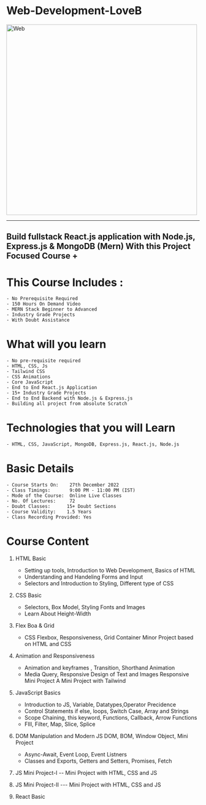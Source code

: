 # Web-Development-LoveB

<img width="497" alt="Web" src="https://user-images.githubusercontent.com/117193057/220166358-24eeb3bf-16c9-4768-8dba-037515ab3592.png">

------------------------------------------------------------------------------------------------------------------
Build fullstack React.js application with Node.js, Express.js & MongoDB (Mern) With this Project Focused Course  +
------------------------------------------------------------------------------------------------------------------
  
# This Course Includes :
    - No Prerequisite Required
    - 150 Hours On Demand Video
    - MERN Stack Beginner to Advanced
    - Industry Grade Projects
    - With Doubt Assistance

# What will you learn
    - No pre-requisite required
    - HTML, CSS, Js
    - Tailwind CSS
    - CSS Animations
    - Core JavaScript
    - End to End React.js Application
    - 15+ Industry Grade Projects
    - End to End Backend with Node.js & Express.js
    - Building all project from absolute Scratch

# Technologies that you will Learn
    - HTML, CSS, JavaScript, MongoDB, Express.js, React.js, Node.js


# Basic Details
    - Course Starts On:    27th December 2022
    - Class Timings:       9:00 PM - 11:00 PM (IST)
    - Mode of the Course:  Online Live Classes
    - No. Of Lectures:     72
    - Doubt Classes:      15+ Doubt Sections
    - Course Validity:    1.5 Years
    - Class Recording Provided: Yes

# Course Content
1. HTML Basic
    - Setting up tools, Introduction to Web Development, Basics of HTML 
    - Understanding and Handeling Forms and Input
    - Selectors and Introduction to Styling, Different type of CSS
  
2. CSS Basic
   - Selectors, Box Model, Styling Fonts and Images
   - Learn About Height-Width

3. Flex Boa & Grid
    - CSS Flexbox, Responsiveness, Grid Container
      Minor Project based on HTML and CSS

4. Animation and Responsiveness
    - Animation and keyframes , Transition, Shorthand Animation
    - Media Query, Responsive Design of Text and Images
      Responsive Mini Project
      A Mini Project with Tailwind
      
5. JavaScript Basics
    - Introduction to JS, Variable, Datatypes,Operator Precidence
    - Control Statements if else, loops, Switch Case, Array and Strings
    - Scope Chaining, this keyword, Functions, Callback, Arrow Functions
    - FIll, Filter, Map, Slice, Splice
  
6. DOM Manipulation and Modern JS
        DOM, BOM, Window Object, Mini Project
     - Async-Await, Event Loop, Event Listners
     - Classes and Exports, Getters and Setters, Promises, Fetch
       
7. JS Mini Project-I -- Mini Project with HTML, CSS and JS
   
8. JS Mini Project-II --- Mini Project with HTML, CSS and JS
   
9. React Basic
